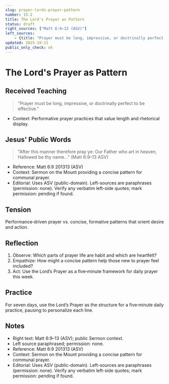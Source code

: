 ```yaml
---
slug: prayer-lords-prayer-pattern
number: 15.2
title: The Lord's Prayer as Pattern
status: draft
right_sources: ["Matt 6:9–13 (ASV)"]
left_sources:
	- {title: "Prayer must be long, impressive, or doctrinally perfect to be effective.", type: paraphrase, permission: none}
updated: 2025-10-11
public_only_check: ok
---
```


# The Lord's Prayer as Pattern

## Received Teaching
> "Prayer must be long, impressive, or doctrinally perfect to be effective."
- Context: Performative prayer practices that value length and rhetorical display.

## Jesus' Public Words
> "After this manner therefore pray ye: Our Father who art in heaven, Hallowed be thy name..." (Matt 6:9–13 ASV)
- Reference: Matt 6:9
201313 (ASV)
- Context: Sermon on the Mount providing a concise pattern for communal prayer.
- Editorial: Uses ASV (public-domain). Left-sources are paraphrases (permission: none). Verify any verbatim left-side quotes; mark permission: pending if found.

## Tension
Performance‑driven prayer vs. concise, formative patterns that orient desire and action.

## Reflection
1. Observe: Which parts of prayer life are habit and which are heartfelt?
2. Empathize: How might a concise pattern help those new to prayer feel included?
3. Act: Use the Lord’s Prayer as a five‑minute framework for daily prayer this week.

## Practice
For seven days, use the Lord’s Prayer as the structure for a five‑minute daily practice, pausing to personalize each line.

## Notes
- Right text: Matt 6:9–13 (ASV); public Sermon context.
- Left source paraphrased; permission: none.
- Reference: Matt 6:9
201313 (ASV)
- Context: Sermon on the Mount providing a concise pattern for communal prayer.
- Editorial: Uses ASV (public-domain). Left-sources are paraphrases (permission: none). Verify any verbatim left-side quotes; mark permission: pending if found.
